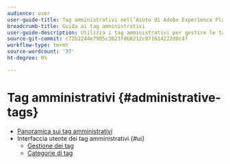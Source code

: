 ```yaml
---
audience: user
user-guide-title: Tag amministrativi nell’Aiuto di Adobe Experience Platform
breadcrumb-title: Guida ai tag amministrativi
user-guide-description: Utilizza i tag amministrativi per gestire le tassonomie dei metadati. Scopri come creare categorie di tag e tag.
source-git-commit: c72b2244e7905c3823fd60212c071614222d0c4f
workflow-type: tm+mt
source-wordcount: '37'
ht-degree: 0%

---
```



# Tag amministrativi {#administrative-tags}

* [Panoramica sui tag amministrativi](overview.md)
* Interfaccia utente dei tag amministrativi {#ui}
   * [Gestione dei tag](ui/managing-tags.md)
   * [Categorie di tag](ui/tags-categories.md)
